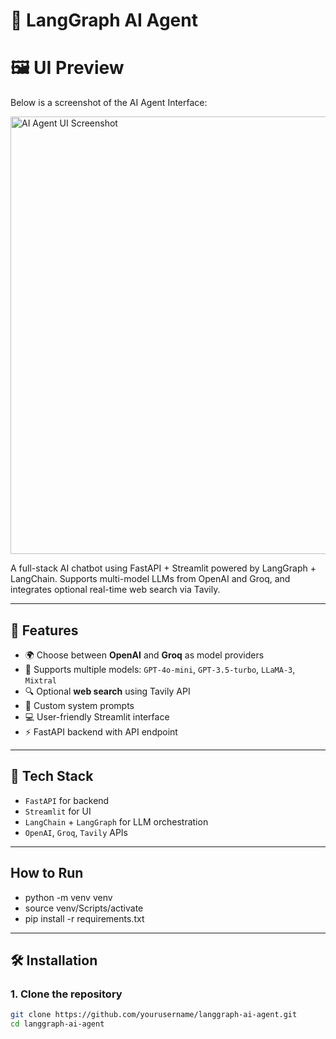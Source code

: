 # 🤖 LangGraph AI Agent
# 🖼️ UI Preview

Below is a screenshot of the AI Agent Interface:

<img src="https://github.com/user-attachments/assets/3c35424e-bb1e-4b3c-a99a-af5825ee4bce" alt="AI Agent UI Screenshot" width="700"/>


A full-stack AI chatbot using FastAPI + Streamlit powered by LangGraph + LangChain. Supports multi-model LLMs from OpenAI and Groq, and integrates optional real-time web search via Tavily.

---

## 🚀 Features

- 🌍 Choose between **OpenAI** and **Groq** as model providers
- 🧠 Supports multiple models: `GPT-4o-mini`, `GPT-3.5-turbo`, `LLaMA-3`, `Mixtral`
- 🔍 Optional **web search** using Tavily API
- 📜 Custom system prompts
- 💻 User-friendly Streamlit interface
- ⚡ FastAPI backend with API endpoint

---

## 🧩 Tech Stack

- `FastAPI` for backend
- `Streamlit` for UI
- `LangChain` + `LangGraph` for LLM orchestration
- `OpenAI`, `Groq`, `Tavily` APIs

---

## How to Run
- python -m venv venv
- source venv/Scripts/activate
- pip install -r requirements.txt
---
## 🛠 Installation

### 1. Clone the repository

```bash
git clone https://github.com/yourusername/langgraph-ai-agent.git
cd langgraph-ai-agent
